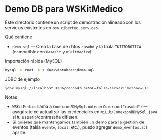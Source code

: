 Demo DB para WSKitMedico
=========================

Este directorio contiene un script de demostración alineado con los servicios existentes en `com.cibertec.services`.

Qué contiene
- `demo.sql` — Crea la base de datos `casobd` y la tabla `TKITROBOTICA` (compatible con `BeanKit` y `WSKitMedico`).

Importación rápida (MySQL)

```bat
mysql -u root -p < docs\database\demo.sql
```

JDBC de ejemplo

```text
jdbc:mysql://localhost:3306/casobd?useSSL=false&serverTimezone=UTC
```

Notas
- `WSKitMedico` llama a `ConexionBDMySql.obtenerConexion("casobd")` — asegúrate de actualizar las credenciales en `miLib/ConexionBDMySql.java` si tu usuario/contraseña difieren.
- Si quieres que mantengamos también un demo para la gestión de eventos (tabla `evento`, `local`, etc.), puedo agregar `demo_eventos.sql` aparte.
